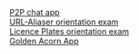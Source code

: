 <div>
  <a href="https://github.com/csengeszollar/p2p-chat">P2P chat app</a>
  </div>
  <div>
<a href="https://github.com/green-fox-academy/csengeszollar/tree/master/url-aliaser">URL-Aliaser orientation exam</a>
  </div>
  <div>
  <a href="https://github.com/csengeszollar/griseus-orientation-retake-exam">Licence Plates orientation exam</a>
  </div>
  <div>
<a href="https://github.com/csengeszollar/golden-acorn-app">Golden Acorn App</a>
</div>
